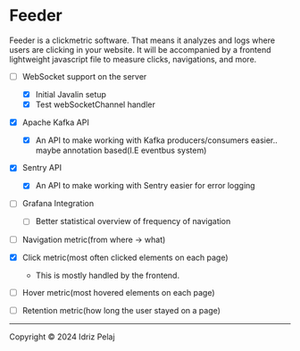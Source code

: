 # Feeder

Feeder is a clickmetric software. That means it analyzes and logs where users are clicking in your website.
It will be accompanied by a frontend lightweight javascript file to measure clicks, navigations, and more.

- [ ] WebSocket support on the server
  - [x] Initial Javalin setup
  - [x] Test webSocketChannel handler
- [x] Apache Kafka API
  - [x] An API to make working with Kafka producers/consumers easier.. maybe annotation based(I.E eventbus system)
- [x] Sentry API
  - [x] An API to make working with Sentry easier for error logging
- [ ] Grafana Integration
  - [ ] Better statistical overview of frequency of navigation
- [ ] Navigation metric(from where $\to$ what)
- [x] Click metric(most often clicked elements on each page)
  - This is mostly handled by the frontend.
- [ ] Hover metric(most hovered elements on each page)
- [ ] Retention metric(how long the user stayed on a page)


---
Copyright &copy; 2024 Idriz Pelaj